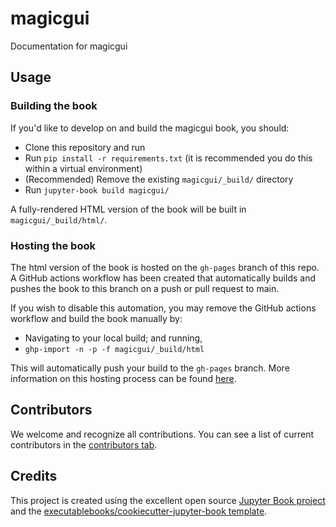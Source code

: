 # magicgui

Documentation for magicgui

## Usage

### Building the book

If you'd like to develop on and build the magicgui book, you should:

- Clone this repository and run
- Run `pip install -r requirements.txt` (it is recommended you do this within a virtual environment)
- (Recommended) Remove the existing `magicgui/_build/` directory
- Run `jupyter-book build magicgui/`

A fully-rendered HTML version of the book will be built in `magicgui/_build/html/`.

### Hosting the book

The html version of the book is hosted on the `gh-pages` branch of this repo. A GitHub actions workflow has been created that automatically builds and pushes the book to this branch on a push or pull request to main.

If you wish to disable this automation, you may remove the GitHub actions workflow and build the book manually by:

- Navigating to your local build; and running,
- `ghp-import -n -p -f magicgui/_build/html`

This will automatically push your build to the `gh-pages` branch. More information on this hosting process can be found [here](https://jupyterbook.org/publish/gh-pages.html#manually-host-your-book-with-github-pages).

## Contributors

We welcome and recognize all contributions. You can see a list of current contributors in the [contributors tab](https://github.com/tlambert03/magicgui/graphs/contributors).

## Credits

This project is created using the excellent open source [Jupyter Book project](https://jupyterbook.org/) and the [executablebooks/cookiecutter-jupyter-book template](https://github.com/executablebooks/cookiecutter-jupyter-book).
